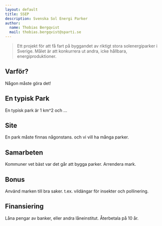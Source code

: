 ```yaml
---
layout: default
title: SSEP
description: Svenska Sol Energi Parker
author:
  name: Thobias Bergqvist
  mail: thobias.bergqvist@sparti.se
---
```

> Ett projekt för att få fart på byggandet av riktigt stora solenergiparker i Sverige.
> Målet är att konkurrera ut andra, icke hållbara, energiproduktioner.

## Varför?
Någon måste göra det!

## En typisk Park
En typisk park är 1 km^2 och ...

## Site
En park måste finnas någonstans. och vi vill ha många parker.

## Samarbeten
Kommuner vet bäst var det går att bygga parker. Arrendera mark.

## Bonus
Använd marken till bra saker. t.ex. vildängar för insekter och pollinering.

## Finansiering
Låna pengar av banker, eller andra låneinstitut.
Återbetala på 10 år.
